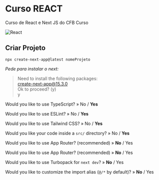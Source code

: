 # Curso REACT
Curso de React e Next JS do CFB Curso

![React](https://img.shields.io/badge/react-%2320232a.svg?style=for-the-badge&logo=react&logoColor=%2361DAFB)

## Criar Projeto

`npx create-next-app@latest nomeProjeto`

*Pede para instalar o next:*

>Need to install the following packages:\
create-next-app@15.3.0 \
Ok to proceed? (y) \
y

Would you like to use TypeScript? » No / **Yes**

Would you like to use ESLint? » No / **Yes**

Would you like to use Tailwind CSS? » No / **Yes**

Would you like your code inside a `src/` directory? » No / **Yes**

Would you like to use App Router? (recommended) » **No** / Yes

Would you like to use App Router? (recommended) » **No** / Yes

Would you like to use Turbopack for `next dev`? » **No** / Yes

Would you like to customize the import alias (`@/*` by default)? » **No** / Yes